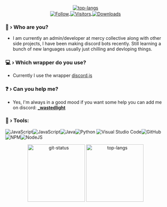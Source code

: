 <p align="center">
    <a href='https://discord.com/users/967847465200009226'><img src="https://discord.c99.nl/widget/theme-1/967847465200009226.png" alt="top-langs"></a>
    <br />
    <a href="https://github.com/Fire09">
        <img align="center" alt="Follow" src="https://img.shields.io/github/followers/wastedlight?style=flat&amp;logo=github&amp;label=Followers&amp;color=2D76BF">
        <img align="center" alt="Visitors" src="https://komarev.com/ghpvc/?username=wastedlight">
        <img align="center" alt="Downloads" src="https://img.shields.io/github/downloads/wastedlight/liarsbaranticheat/total?color=blue&label=Downloads&logo=github&style=flat">
    </a>
</p>

### 🤔 › Who are you?
- I am currently an admin/developer at mercy collective along with other side projects, I have been making discord bots recently. Still learning a bunch of new languages usually just chilling and devloping things.
### 💻 › Which wrapper do you use?
- Currently I use the wrapper  [discord.js](https://www.npmjs.com/package/discord.js)
### ❓ › Can you help me?
- Yes, I'm always in a good mood if you want some help you can add me on discord: [**_wastedlight**](https://discord.com/users/967847465200009226)
### 🔧 › Tools:

![JavaScript](https://img.shields.io/badge/javascript-%23323330.svg?style=for-the-badge&logo=javascript&logoColor=%23F7DF1E)![JavaScript](https://img.shields.io/badge/typescript-%23323330.svg?style=for-the-badge&logo=typescript&logoColor=%23007acc)![Java](https://img.shields.io/badge/java-purple.svg?style=for-the-badge&logo=java&logoColor=%23D0A384)![Python](https://img.shields.io/badge/python-3670A0?style=for-the-badge&logo=python&logoColor=ffdd54)
![Visual Studio Code](https://img.shields.io/badge/Visual%20Studio%20Code-0078d7.svg?style=for-the-badge&logo=visual-studio-code&logoColor=white)![GitHub](https://img.shields.io/badge/github-%23121011.svg?style=for-the-badge&logo=github&logoColor=white)![NPM](https://img.shields.io/badge/NPM-%23000000.svg?style=for-the-badge&logo=npm&logoColor=white)![NodeJS](https://img.shields.io/badge/node.js-6DA55F?style=for-the-badge&logo=node.js&logoColor=white)

<p align="center">
    <img height="180em" src="https://github-readme-stats.vercel.app/api?username=wastedlight&show_icons=true&theme=dark&layout=compact" alt="git-status" class="center">
    <img height="180em" src="https://github-readme-stats.vercel.app/api/top-langs/?username=wastedlight&theme=dark&layout=compact&langs_count=7" alt="top-langs" class="center">
    <br />
